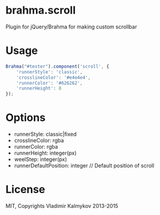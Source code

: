 # brahma.scroll
Plugin for jQuery/Brahma for making custom scrollbar

# Usage
```javascript
Brahma("#tester").component('scroll', {
	'runnerStyle': 'classic',
	'crosslineColor': '#e4e4e4',
	'runnerColor': '#626262',
	'runnerHeight': 8
});
```

# Options
- runnerStyle: classic|fixed
- crosslineColor: rgba
- runnerColor: rgba
- runnerHeight: integer(px)
- weelStep: integer(px)
- runnerDefaultPosition: integer // Default position of scroll

# License
MIT, Copyrights Vladimir Kalmykov 2013-2015
